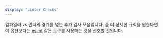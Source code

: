 ```yaml
---
display: "Linter Checks"
---
```


컴파일러 vs 린터의 경계를 넘는 추가 검사 모음입니다. 좀 더 상세한 규칙을 원한다면 이 옵션보다는 <a href="https://github.com/typescript-eslint/typescript-eslint#typescript-eslint">eslint</a> 같은 도구를 사용하는 것을 선호할 것입니다.
